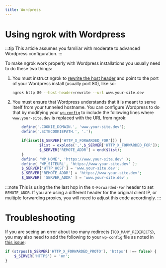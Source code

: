 ```yaml
---
title: Wordpress
---
```


# Using ngrok with Wordpress

:::tip
This article assumes you familiar with moderate to advanced Wordpress configuration.
:::

To make ngrok work properly with Wordpress installations you usually need to do these two things:

1.  You must instruct ngrok to [rewrite the host header](/http/#rewrite-host-header) and point to the port of your Wordpress install (usually port 80), like so:

    ```bash
    ngrok http 80 --host-header=rewrite --url www.your-site.dev
    ```

1.  You must ensure that Wordpress understands that it is meant to serve itself from your tunneled hostname. You can configure Wordpress to do that by modifying your [`wp-config`](https://developer.wordpress.org/advanced-administration/wordpress/wp-config/) to include the following lines where `www.your-site.dev` is replaced with the URL from ngrok:

    ```php
        define('.COOKIE_DOMAIN.', 'www.your-site.dev');
        define('.SITECOOKIEPATH.', '.');

        if(isset($_SERVER['HTTP_X_FORWARDED_FOR'])) {
                $list = explode(',',$_SERVER['HTTP_X_FORWARDED_FOR']);
                $_SERVER['REMOTE_ADDR'] = end($list);
        }
        define( 'WP_HOME', 'https://www.your-site.dev' );
        define( 'WP_SITEURL', 'https://www.your-site.dev' );
        $_SERVER['HTTP_HOST'] = 'www.your-site.dev';
        $_SERVER['REMOTE_ADDR'] = 'https://www.your-site.dev';
        $_SERVER[ 'SERVER_ADDR' ] = 'www.your-site.dev';
    ```

:::note
This is using the the last hop in the `X-Forwarded-For` header to set `REMOTE_ADDR`.
If you are using a different header for the original client IP, or multiple forwarding proxies,
you will need to adjust this code accordingly.
:::

# Troubleshooting

If you are seeing an error about too many redirects (`TOO_MANY_REDIRECTS`), you may also need to add the following to your `wp-config` file as noted in [this issue](https://github.com/ngrok/ngrok/issues/3#issuecomment-2115490539):

```php
if (strpos($_SERVER['HTTP_X_FORWARDED_PROTO'], 'https') !== false) {
    $_SERVER['HTTPS'] = 'on';
}
```
